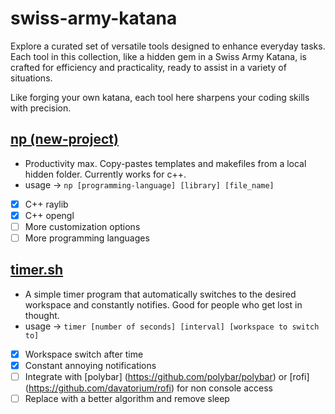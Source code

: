 # swiss-army-katana
Explore a curated set of versatile tools designed to enhance everyday tasks. Each tool in this collection, like a hidden gem in a Swiss Army Katana, is crafted for efficiency and practicality, ready to assist in a variety of situations.

Like forging your own katana, each tool here sharpens your coding skills with precision.

## [np (new-project)](https://github.com/bhu1-103/swiss-army-katana/tree/main/tools/template-handler) 
- Productivity max. Copy-pastes templates and makefiles from a local hidden folder. Currently works for c++.
- usage -> ` np [programming-language] [library] [file_name] `
- [x] C++ raylib
- [x] C++ opengl
- [ ] More customization options
- [ ] More programming languages

## [timer.sh](https://github.com/bhu1-103/swiss-army-katana/tree/main/tools/timer.sh) 
- A simple timer program that automatically switches to the desired workspace and constantly notifies. Good for people who get lost in thought.
- usage -> ` timer [number of seconds] [interval] [workspace to switch to] `
- [x] Workspace switch after time
- [x] Constant annoying notifications
- [ ] Integrate with [polybar] (https://github.com/polybar/polybar) or [rofi] (https://github.com/davatorium/rofi) for non console access
- [ ] Replace with a better algorithm and remove sleep
